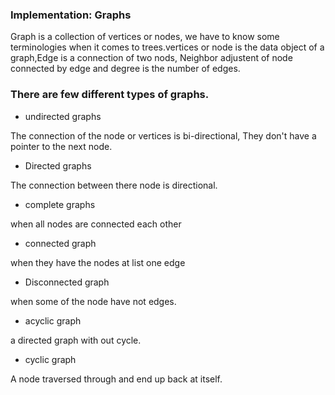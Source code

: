 ###                     Implementation: Graphs 
 
 Graph is a collection of vertices or nodes, we have to know some terminologies when it comes to trees.vertices or node is the data object of a graph,Edge is a connection of two nods,  Neighbor adjustent of node connected by edge and degree is the number of edges. 
   ### There are few different types of graphs.
   
   - undirected graphs 
   
   The connection of the node or vertices is bi-directional, They don't have a pointer to the next node.
   - Directed graphs
   
   The connection between there node is directional.
   - complete graphs
   
   when all nodes are connected each other
   - connected graph
   
   when they have the nodes at list one edge 
   - Disconnected graph 
   
   when some of the node have not edges. 
   - acyclic graph
   
   a directed graph with out cycle. 
   - cyclic graph
   
   A node traversed through and end up back at itself. 
 

  
